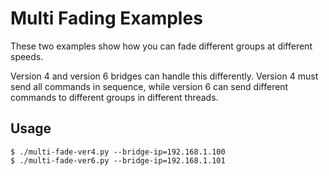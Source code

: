 Multi Fading Examples
=====================

These two examples show how you can fade different groups at different speeds.

Version 4 and version 6 bridges can handle this differently. Version 4 must
send all commands in sequence, while version 6 can send different commands
to different groups in different threads.

Usage
-----

```
$ ./multi-fade-ver4.py --bridge-ip=192.168.1.100
$ ./multi-fade-ver6.py --bridge-ip=192.168.1.101
```
